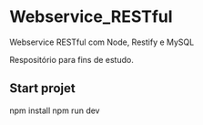 # Webservice_RESTful

Webservice RESTful com Node, Restify e MySQL

Respositório para fins de estudo.

## Start projet
npm install
npm run dev
